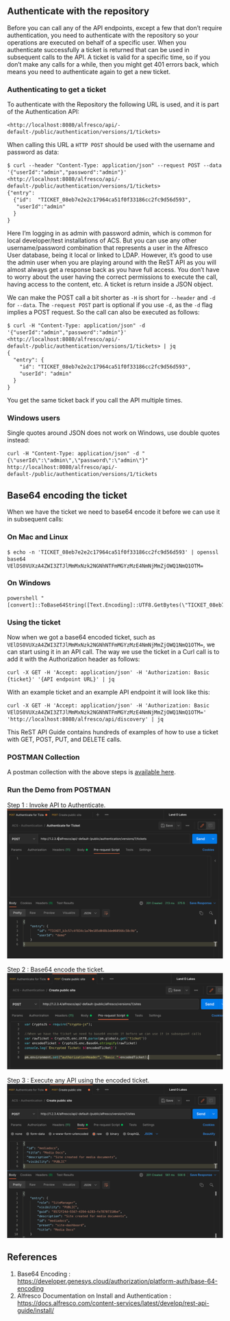 ## Authenticate with the repository

Before you can call any of the API endpoints, except a few that don’t require authentication, you need to authenticate with the repository so your operations are executed on behalf of a specific user. When you authenticate successfully a ticket is returned that can be used in subsequent calls to the API. A ticket is valid for a specific time, so if you don’t make any calls for a while, then you might get 401 errors back, which means you need to authenticate again to get a new ticket.

### Authenticating to get a ticket

To authenticate with the Repository the following URL is used, and it is part of the Authentication API:

```
<http://localhost:8080/alfresco/api/-default-/public/authentication/versions/1/tickets>
```

When calling this URL a `HTTP POST` should be used with the username and password as data:

```
$ curl --header "Content-Type: application/json" --request POST --data '{"userId":"admin","password":"admin"}' <http://localhost:8080/alfresco/api/-default-/public/authentication/versions/1/tickets>
{"entry":
  {"id":  "TICKET_08eb7e2e2c17964ca51f0f33186cc2fc9d56d593",
   "userId":"admin"
  }
}
```

Here I’m logging in as admin with password admin, which is common for local developer/test installations of ACS. But you can use any other username/password combination that represents a user in the Alfresco User database, being it local or linked to LDAP. However, it’s good to use the admin user when you are playing around with the ReST API as you will almost always get a response back as you have full access. You don’t have to worry about the user having the correct permissions to execute the call, having access to the content, etc. A ticket is return inside a JSON object.

We can make the POST call a bit shorter as `-H` is short for `--header` and `-d` for `--data`. The `-request POST` part is optional if you use `-d`, as the `-d` flag implies a POST request. So the call can also be executed as follows:

```
$ curl -H "Content-Type: application/json" -d '{"userId":"admin","password":"admin"}' <http://localhost:8080/alfresco/api/-default-/public/authentication/versions/1/tickets> | jq
{  
  "entry": {
    "id": "TICKET_08eb7e2e2c17964ca51f0f33186cc2fc9d56d593",
    "userId": "admin"  
  }
}
```

You get the same ticket back if you call the API multiple times.

### Windows users

Single quotes around JSON does not work on Windows, use double quotes instead:

```
curl -H "Content-Type: application/json" -d "{\"userId\":\"admin\",\"password\":\"admin\"}" http://localhost:8080/alfresco/api/-default-/public/authentication/versions/1/tickets
```

## Base64 encoding the ticket

When we have the ticket we need to base64 encode it before we can use it in subsequent calls:

### On Mac and Linux

```
$ echo -n 'TICKET_08eb7e2e2c17964ca51f0f33186cc2fc9d56d593' | openssl base64
VElDS0VUXzA4ZWI3ZTJlMmMxNzk2NGNhNTFmMGYzMzE4NmNjMmZjOWQ1NmQ1OTM=
```

### On Windows

```
powershell "[convert]::ToBase64String([Text.Encoding]::UTF8.GetBytes(\"TICKET_08eb7e2e2c17964ca51f0f33186cc2fc9d56d593\"))"
```

### Using the ticket

Now when we got a base64 encoded ticket, such as `VElDS0VUXzA4ZWI3ZTJlMmMxNzk2NGNhNTFmMGYzMzE4NmNjMmZjOWQ1NmQ1OTM=`, we can start using it in an API call. The way we use the ticket in a Curl call is to add it with the Authorization header as follows:

```
curl -X GET -H 'Accept: application/json' -H 'Authorization: Basic {ticket}' '{API endpoint URL}' | jq
```

With an example ticket and an example API endpoint it will look like this:

```
curl -X GET -H 'Accept: application/json' -H 'Authorization: Basic VElDS0VUXzA4ZWI3ZTJlMmMxNzk2NGNhNTFmMGYzMzE4NmNjMmZjOWQ1NmQ1OTM=' 'http://localhost:8080/alfresco/api/discovery' | jq
```

This ReST API Guide contains hundreds of examples of how to use a ticket with GET, POST, PUT, and DELETE calls.

### POSTMAN Collection

A postman collection with the above steps is [available here](https://github.com/sherrymax/acs-examples/blob/master/acs-authentication/assets/ACS%20-%20Authentication.postman_collection.json).

### Run the Demo from POSTMAN

Step 1 : Invoke API to Authenticate.
![1](assets/1.png)

Step 2 : Base64 encode the ticket.
![2](assets/2.png)

Step 3 : Execute any API using the encoded ticket.
![3](assets/3.png)

## References

1. Base64 Encoding : <https://developer.genesys.cloud/authorization/platform-auth/base-64-encoding>
2. Alfresco Documentation on Install and Authentication : <https://docs.alfresco.com/content-services/latest/develop/rest-api-guide/install/>
